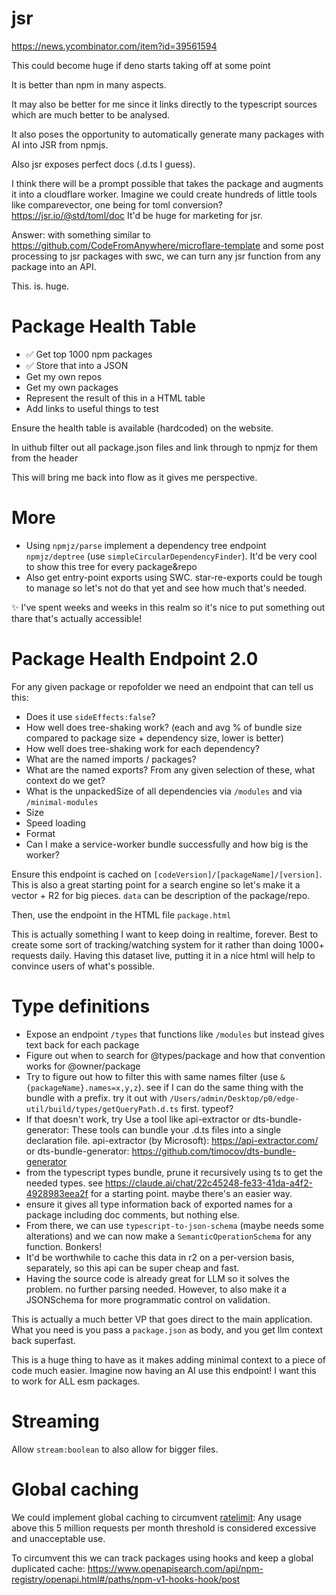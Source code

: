 # jsr

https://news.ycombinator.com/item?id=39561594

This could become huge if deno starts taking off at some point

It is better than npm in many aspects.

It may also be better for me since it links directly to the typescript sources which are much better to be analysed.

It also poses the opportunity to automatically generate many packages with AI into JSR from npmjs.

Also jsr exposes perfect docs (.d.ts I guess).

I think there will be a prompt possible that takes the package and augments it into a cloudflare worker. Imagine we could create hundreds of little tools like comparevector, one being for toml conversion? https://jsr.io/@std/toml/doc It'd be huge for marketing for jsr.

Answer: with something similar to https://github.com/CodeFromAnywhere/microflare-template and some post processing to jsr packages with swc, we can turn any jsr function from any package into an API.

This. is. huge.

# Package Health Table

- ✅ Get top 1000 npm packages
- ✅ Store that into a JSON
- Get my own repos
- Get my own packages
- Represent the result of this in a HTML table
- Add links to useful things to test

Ensure the health table is available (hardcoded) on the website.

In uithub filter out all package.json files and link through to npmjz for them from the header

This will bring me back into flow as it gives me perspective.

# More

- Using `npmjz/parse` implement a dependency tree endpoint `npmjz/deptree` (use `simpleCircularDependencyFinder`). It'd be very cool to show this tree for every package&repo
- Also get entry-point exports using SWC. star-re-exports could be tough to manage so let's not do that yet and see how much that's needed.

✨ I've spent weeks and weeks in this realm so it's nice to put something out thare that's actually accessible!

# Package Health Endpoint 2.0

For any given package or repofolder we need an endpoint that can tell us this:

- Does it use `sideEffects:false`?
- How well does tree-shaking work? (each and avg % of bundle size compared to package size + dependency size, lower is better)
- How well does tree-shaking work for each dependency?
- What are the named imports / packages?
- What are the named exports? From any given selection of these, what context do we get?
- What is the unpackedSize of all dependencies via `/modules` and via `/minimal-modules`
- Size
- Speed loading
- Format
- Can I make a service-worker bundle successfully and how big is the worker?

Ensure this endpoint is cached on `[codeVersion]/[packageName]/[version]`. This is also a great starting point for a search engine so let's make it a vector + R2 for big pieces. `data` can be description of the package/repo.

Then, use the endpoint in the HTML file `package.html`

This is actually something I want to keep doing in realtime, forever. Best to create some sort of tracking/watching system for it rather than doing 1000+ requests daily. Having this dataset live, putting it in a nice html will help to convince users of what's possible.

<!--
With this in place, I can continue with deployment.
-->

# Type definitions

- Expose an endpoint `/types` that functions like `/modules` but instead gives text back for each package
- Figure out when to search for @types/package and how that convention works for @owner/package
- Try to figure out how to filter this with same names filter (use `&{packageName}.names=x,y,z`). see if I can do the same thing with the bundle with a prefix. try it out with `/Users/admin/Desktop/p0/edge-util/build/types/getQueryPath.d.ts` first. typeof?
- If that doesn't work, try Use a tool like api-extractor or dts-bundle-generator:
  These tools can bundle your .d.ts files into a single declaration file. api-extractor (by Microsoft): https://api-extractor.com/ or dts-bundle-generator: https://github.com/timocov/dts-bundle-generator
- from the typescript types bundle, prune it recursively using ts to get the needed types. see https://claude.ai/chat/22c45248-fe33-41da-a4f2-4928983eea2f for a starting point. maybe there's an easier way.
- ensure it gives all type information back of exported names for a package including doc comments, but nothing else.
- From there, we can use `typescript-to-json-schema` (maybe needs some alterations) and we can now make a `SemanticOperationSchema` for any function. Bonkers!
- It'd be worthwhile to cache this data in r2 on a per-version basis, separately, so this api can be super cheap and fast.
- Having the source code is already great for LLM so it solves the problem. no further parsing needed. However, to also make it a JSONSchema for more programmatic control on validation.

This is actually a much better VP that goes direct to the main application. What you need is you pass a `package.json` as body, and you get llm context back superfast.

This is a huge thing to have as it makes adding minimal context to a piece of code much easier. Imagine now having an AI use this endpoint! I want this to work for ALL esm packages.

# Streaming

Allow `stream:boolean` to also allow for bigger files.

# Global caching

We could implement global caching to circumvent [ratelimit](https://blog.npmjs.org/post/187698412060/acceptible-use.html): Any usage above this 5 million requests per month threshold is considered excessive and unacceptable use.

To circumvent this we can track packages using hooks and keep a global duplicated cache: https://www.openapisearch.com/api/npm-registry/openapi.html#/paths/npm-v1-hooks-hook/post
